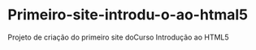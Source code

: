 # Primeiro-site-introdu-o-ao-htmal5
Projeto de criação do primeiro site doCurso Introdução ao HTML5
